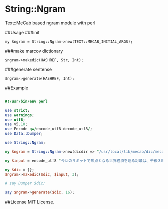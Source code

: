 # String::Ngram
Text::MeCab based ngram module with perl

##Usage
###init
```
my $ngram = String::Ngram->new(TEXT::MECAB_INITIAL_ARGS);
```
###make marcov dictionary
```
$ngram->makedic(HASHREF, Str, Int);
```

###generate sentense
```
$ngram->generate(HASHREF, Int);
```
  
##Example
```perl

#!/usr/bin/env perl

use strict;
use warnings;
use utf8;
use v5.10;
use Encode qw/encode_utf8 decode_utf8/;
use Data::Dumper;

use String::Ngram;

my $ngram = String::Ngram->new(dicdir => "/usr/local/lib/mecab/dic/mecab-ipadic-neologd");

my $input = encode_utf8 "今回のサミットで焦点となる世界経済を巡る討議は、午後３時半すぎに終わりました。この中で安倍総理大臣は「世界経済は今、まさに分岐点にあり、政策的対応を誤ると危機に陥るリスクがあることは認識しておかなければならない」という考えを示し、Ｇ７の結束を呼びかけたとみられます。。";

my $dic = {};
$ngram->makedic($dic, $input, 3);

# say Dumper $dic;

say $ngram->generate($dic, 16);
```

##License
MIT License.
